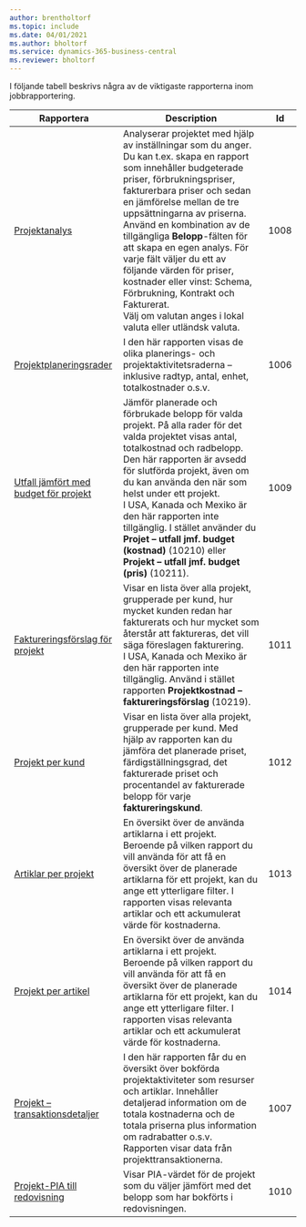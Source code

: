 ```yaml
---
author: brentholtorf
ms.topic: include
ms.date: 04/01/2021
ms.author: bholtorf
ms.service: dynamics-365-business-central
ms.reviewer: bholtorf
---
```


I följande tabell beskrivs några av de viktigaste rapporterna inom jobbrapportering.

| Rapportera | Description | Id | 
|---------|---------|---------|
| [Projektanalys](https://businesscentral.dynamics.com?report=1008)|Analyserar projektet med hjälp av inställningar som du anger. Du kan t.ex. skapa en rapport som innehåller budgeterade priser, förbrukningspriser, fakturerbara priser och sedan en jämförelse mellan de tre uppsättningarna av priserna.<br>Använd en kombination av de tillgängliga **Belopp**-fälten för att skapa en egen analys. För varje fält väljer du ett av följande värden för priser, kostnader eller vinst: Schema, Förbrukning, Kontrakt och Fakturerat. <br>Välj om valutan anges i lokal valuta eller utländsk valuta. |1008|
| [Projektplaneringsrader](https://businesscentral.dynamics.com?report=1006) |I den här rapporten visas de olika planerings- och projektaktivitetsraderna – inklusive radtyp, antal, enhet, totalkostnader o.s.v.|1006|
| [Utfall jämfört med budget för projekt](https://businesscentral.dynamics.com?report=1009)|Jämför planerade och förbrukade belopp för valda projekt. På alla rader för det valda projektet visas antal, totalkostnad och radbelopp. <br>Den här rapporten är avsedd för slutförda projekt, även om du kan använda den när som helst under ett projekt.<br>I USA, Kanada och Mexiko är den här rapporten inte tillgänglig. I stället använder du **Projet – utfall jmf. budget (kostnad)** (10210) eller **Projekt – utfall jmf. budget (pris)** (10211).|1009|
| [Faktureringsförslag för projekt](https://businesscentral.dynamics.com?report=1011)|Visar en lista över alla projekt, grupperade per kund, hur mycket kunden redan har fakturerats och hur mycket som återstår att faktureras, det vill säga föreslagen fakturering. <br>I USA, Kanada och Mexiko är den här rapporten inte tillgänglig. Använd i stället rapporten **Projektkostnad – faktureringsförslag** (10219).|1011|
| [Projekt per kund](https://businesscentral.dynamics.com?report=1012)|Visar en lista över alla projekt, grupperade per kund. Med hjälp av rapporten kan du jämföra det planerade priset, färdigställningsgrad, det fakturerade priset och procentandel av fakturerade belopp för varje **faktureringskund**.|1012|
| [Artiklar per projekt](https://businesscentral.dynamics.com?report=1013)|En översikt över de använda artiklarna i ett projekt. Beroende på vilken rapport du vill använda för att få en översikt över de planerade artiklarna för ett projekt, kan du ange ett ytterligare filter. I rapporten visas relevanta artiklar och ett ackumulerat värde för kostnaderna.|1013|
| [Projekt per artikel](https://businesscentral.dynamics.com?report=1014) |En översikt över de använda artiklarna i ett projekt. Beroende på vilken rapport du vill använda för att få en översikt över de planerade artiklarna för ett projekt, kan du ange ett ytterligare filter. I rapporten visas relevanta artiklar och ett ackumulerat värde för kostnaderna.|1014|
| [Projekt – transaktionsdetaljer](https://businesscentral.dynamics.com?report=1007) |I den här rapporten får du en översikt över bokförda projektaktiviteter som resurser och artiklar. Innehåller detaljerad information om de totala kostnaderna och de totala priserna plus information om radrabatter o.s.v. Rapporten visar data från projekttransaktionerna.|1007|
| [Projekt-PIA till redovisning](https://businesscentral.dynamics.com?report=1010) |Visar PIA-värdet för de projekt som du väljer jämfört med det belopp som har bokförts i redovisningen.|1010|